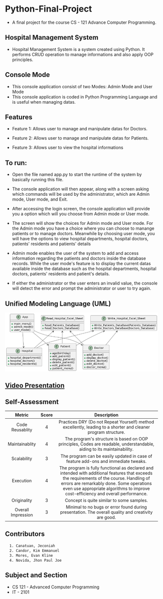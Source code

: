 # Python-Final-Project
* A final project for the course CS - 121 Advance Computer Programming.

## Hospital Management System
* Hospital Management System is a system created using Python. It performs CRUD operation to manage informations and also apply OOP principles.


## Console Mode
* This console application consist of two Modes: Admin Mode and User Mode
* This console application is coded in Python Programming Language and is useful when managing datas.

## Features 
* Feature 1: Allows user to manage and manipulate datas for Doctors.

* Feature 2: Allows user to manage and manipulate datas for Patients.

* Feature 3: Allows user to view the hospital informations

## To run:
* Open the file named app.py to start the runtime of the system by basically running this file.

* The console application will then appear, along with a screen asking which commands will be used by the administrator, which are Admin mode, User mode, and Exit.

* After accessing the login screen, the console application will provide you a option  which will you choose from Admin mode or User mode.

* The screen will show the choices for Admin mode and User mode. For the Admin mode you have a choice where you can choose to manange patients or to manage doctors. Meanwhile by choosing user mode, you will have the options to view hospital departments, hospital doctors, patients' residents and patients' details

* Admin mode enables the user of the system to add and access information regarding the patients and doctors inside the database records. While the user mode's feature is to display the current datas available inside the database such as the hospital departments, hospital doctors, patients' residents and patient's details.

* If either the administrator or the user enters an invalid value, the console will detect the error and prompt the administrator or user to try again.

## Unified Modeling Language (UML)
![uml](https://github.com/JeconiahCanatuan/Final-project/blob/canatuan/img/HospitalManagementSystemUML.png)

## [Video Presentation](https://www.youtube.com/watch?v=oTjHTo1BVyo)

## Self-Assessment
|Metric| Score| Description|
|:--------:|:----:|:----------------------:|
|Code Reusablity|4|Practices DRY (Do not Repeat Yourself) method excellently, leading to a shorter and cleaner program structure.|
|Maintainablity|4|The program's structure is based on OOP principles, Codes are readable, understandable, aiding to its maintainability.|
|Scalability|3|The program can be easily updated in case of feature add-ons and immediate tweaks.|
|Execution|4|The program is fully functional as declared and intended with additional features that exceeds the requirements of the course. Handling of errors are remarkably done. Some operations even use appropriate algorithms to improve cost-efficiency and overall performance.|
|Originality|3|Concept is quite similar to some samples.|
|Overall Impression|3|Minimal to no bugs or error found during presentation. The overall quality and creativity are good.|
## Contributors
      1. Canatuan, Jeconiah
      2. Candor, Kim Emmanuel
      3. Mores, Evan Kline
      4. Novida, Jhon Paul Joe

## Subject and Section
* CS 121 - Advanced Computer Programming
* IT - 2101
